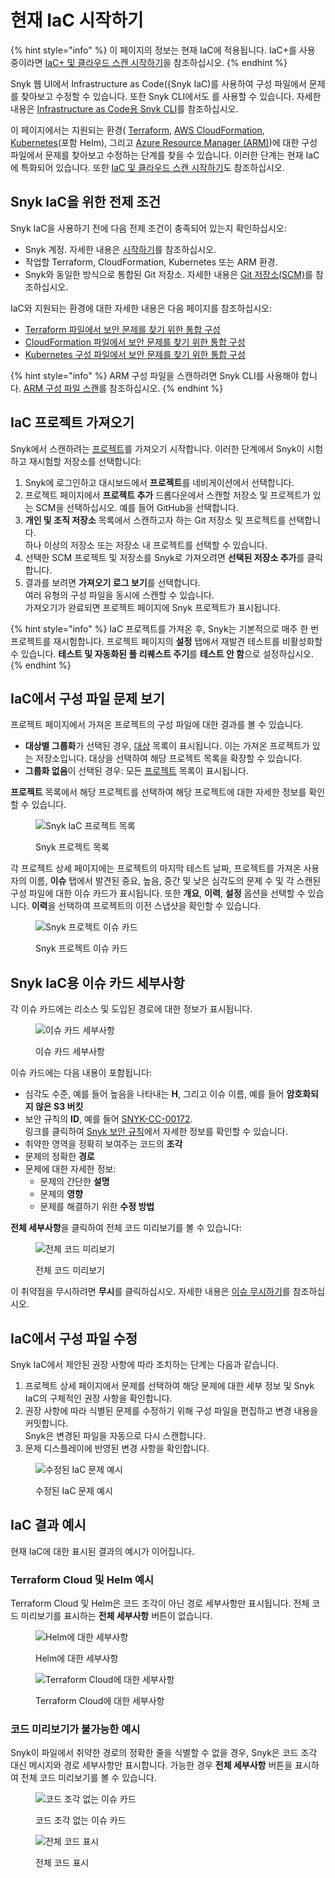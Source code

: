 # 현재 IaC 시작하기

{% hint style="info" %}
이 페이지의 정보는 현재 IaC에 적용됩니다. IaC+를 사용 중이라면 [IaC+ 및 클라우드 스캔 시작하기](getting-started-with-iac+-and-cloud-scans/)을 참조하십시오.
{% endhint %}

Snyk 웹 UI에서 Infrastructure as Code({Snyk IaC)를 사용하여 구성 파일에서 문제를 찾아보고 수정할 수 있습니다. 또한 Snyk CLI에서도 를 사용할 수 있습니다. 자세한 내용은 [Infrastructure as Code용 Snyk CLI](../../snyk-cli/scan-and-maintain-projects-using-the-cli/snyk-cli-for-iac/)를 참조하십시오.

이 페이지에서는 지원되는 환경( [Terraform](scan-your-iac-source-code/scan-terraform-files/), [AWS CloudFormation](scan-your-iac-source-code/scan-cloudformation-files/), [Kubernetes](scan-your-iac-source-code/scan-kubernetes-configuration-files/)(포함 Helm), 그리고 [Azure Resource Manager (ARM)](scan-your-iac-source-code/scan-arm-configuration-files.md))에 대한 구성 파일에서 문제를 찾아보고 수정하는 단계를 찾을 수 있습니다. 이러한 단계는 현재 IaC에 특화되어 있습니다. 또한 [IaC 및 클라우드 스캔 시작하기](getting-started-with-iac+-and-cloud-scans/)도 참조하십시오.

## **Snyk IaC을 위한 전제 조건**

Snyk IaC을 사용하기 전에 다음 전제 조건이 충족되어 있는지 확인하십시오:

* Snyk 계정. 자세한 내용은 [시작하기](../../getting-started/)를 참조하십시오.
* 작업할 Terraform, CloudFormation, Kubernetes 또는 ARM 환경.
* Snyk와 동일한 방식으로 통합된 Git 저장소. 자세한 내용은 [Git 저장소(SCM)](../../scm-ide-and-ci-cd-integrations/snyk-scm-integrations/)를 참조하십시오.

IaC와 지원되는 환경에 대한 자세한 내용은 다음 페이지를 참조하십시오:

* [Terraform 파일에서 보안 문제를 찾기 위한 통합 구성](scan-your-iac-source-code/scan-terraform-files/configure-your-integration-to-find-security-issues-in-your-terraform-files-current-iac.md)
* [CloudFormation 파일에서 보안 문제를 찾기 위한 통합 구성](scan-your-iac-source-code/scan-cloudformation-files/configure-your-integration-to-find-security-issues-in-your-cloudformation-files-current-iac.md)
* [Kubernetes 구성 파일에서 보안 문제를 찾기 위한 통합 구성](scan-your-iac-source-code/scan-kubernetes-configuration-files/configure-integration-to-find-security-issues-in-kubernetes-configuration-files-current-iac.md)

{% hint style="info" %}
ARM 구성 파일을 스캔하려면 Snyk CLI를 사용해야 합니다. [ARM 구성 파일 스캔](scan-your-iac-source-code/scan-arm-configuration-files.md)를 참조하십시오.
{% endhint %}

## IaC 프로젝트 가져오기

Snyk에서 스캔하려는 [프로젝트](../../snyk-admin/snyk-projects/)를 가져오기 시작합니다. 이러한 단계에서 Snyk이 시험하고 재시험할 저장소를 선택합니다:

1. Snyk에 로그인하고 대시보드에서 **프로젝트**를 네비게이션에서 선택합니다.
2. 프로젝트 페이지에서 **프로젝트 추가** 드롭다운에서 스캔할 저장소 및 프로젝트가 있는 SCM을 선택하십시오. 예를 들어 GitHub을 선택합니다.
3. **개인 및 조직 저장소** 목록에서 스캔하고자 하는 Git 저장소 및 프로젝트를 선택합니다.\
   하나 이상의 저장소 또는 저장소 내 프로젝트를 선택할 수 있습니다.
4. 선택한 SCM 프로젝트 및 저장소를 Snyk로 가져오려면 **선택된 저장소 추가**를 클릭합니다.
5. 결과를 보려면 **가져오기 로그 보기**를 선택합니다.\
   여러 유형의 구성 파일을 동시에 스캔할 수 있습니다.\
   가져오기가 완료되면 프로젝트 페이지에 Snyk 프로젝트가 표시됩니다.

{% hint style="info" %}
IaC 프로젝트를 가져온 후, Snyk는 기본적으로 매주 한 번 프로젝트를 재시험합니다. 프로젝트 페이지의 **설정** 탭에서 재발견 테스트를 비활성화할 수 있습니다. **테스트 및 자동화된 풀 리퀘스트 주기**를 **테스트 안 함**으로 설정하십시오.
{% endhint %}

## IaC에서 구성 파일 문제 보기

프로젝트 페이지에서 가져온 프로젝트의 구성 파일에 대한 결과를 볼 수 있습니다.

* **대상별 그룹화**가 선택된 경우, [대상](../../snyk-admin/snyk-projects/#target) 목록이 표시됩니다. 이는 가져온 프로젝트가 있는 저장소입니다. 대상을 선택하여 해당 프로젝트 목록을 확장할 수 있습니다.
* **그룹화 없음**이 선택된 경우: 모든 [프로젝트](../../snyk-admin/snyk-projects/#project) 목록이 표시됩니다.

**프로젝트** 목록에서 해당 프로젝트를 선택하여 해당 프로젝트에 대한 자세한 정보를 확인할 수 있습니다.

<figure><img src="../../.gitbook/assets/snyk-iac-getting-started-list-of-projects.png" alt="Snyk IaC 프로젝트 목록"><figcaption><p>Snyk 프로젝트 목록</p></figcaption></figure>

각 프로젝트 상세 페이지에는 프로젝트의 마지막 테스트 날짜, 프로젝트를 가져온 사용자의 이름, **이슈** 탭에서 발견된 중요, 높음, 중간 및 낮은 심각도의 문제 수 및 각 스캔된 구성 파일에 대한 이슈 카드가 표시됩니다. 또한 **개요**, **이력**, **설정** 옵션을 선택할 수 있습니다. **이력**을 선택하여 프로젝트의 이전 스냅샷을 확인할 수 있습니다.

<figure><img src="../../.gitbook/assets/image (2) (3) (1) (1) (1) (1) (1) (1) (1) (1) (1).png" alt="Snyk 프로젝트 이슈 카드"><figcaption><p>Snyk 프로젝트 이슈 카드</p></figcaption></figure>

## Snyk IaC용 이슈 카드 세부사항

각 이슈 카드에는 리소스 및 도입된 경로에 대한 정보가 표시됩니다.

<figure><img src="../../.gitbook/assets/Screenshot 2022-05-23 at 14.24.14.png" alt="이슈 카드 세부사항"><figcaption><p>이슈 카드 세부사항</p></figcaption></figure>

이슈 카드에는 다음 내용이 포함됩니다:

* 심각도 수준, 예를 들어 높음을 나타내는 **H**, 그리고 이슈 이름, 예를 들어 **암호화되지 않은 S3 버킷**
* 보안 규칙의 **ID**, 예를 들어 [SNYK-CC-00172](https://security.snyk.io/rules/cloud/SNYK-CC-00172).\
  링크를 클릭하여 [Snyk 보안 규칙](https://security.snyk.io/rules/cloud/)에서 자세한 정보를 확인할 수 있습니다.
* 취약한 영역을 정확히 보여주는 코드의 **조각**
* 문제의 정확한 **경로**
* 문제에 대한 자세한 정보:
  * 문제의 간단한 **설명**
  * 문제의 **영향**
  * 문제를 해결하기 위한 **수정 방법**

**전체 세부사항**을 클릭하여 전체 코드 미리보기를 볼 수 있습니다:

<figure><img src="../../.gitbook/assets/Screenshot 2022-05-23 at 14.24.20.png" alt="전체 코드 미리보기"><figcaption><p>전체 코드 미리보기</p></figcaption></figure>

이 취약점을 무시하려면 **무시**를 클릭하십시오. 자세한 내용은 [이슈 무시하기](../../manage-risk/prioritize-issues-for-fixing/ignore-issues/)를 참조하십시오.

## IaC에서 구성 파일 수정

Snyk IaC에서 제안된 권장 사항에 따라 조치하는 단계는 다음과 같습니다.

1. 프로젝트 상세 페이지에서 문제를 선택하여 해당 문제에 대한 세부 정보 및 Snyk IaC의 구체적인 권장 사항을 확인합니다.
2. 권장 사항에 따라 식별된 문제를 수정하기 위해 구성 파일을 편집하고 변경 내용을 커밋합니다.\
   Snyk은 변경된 파일을 자동으로 다시 스캔합니다.
3. 문제 디스플레이에 반영된 변경 사항을 확인합니다.

<figure><img src="../../.gitbook/assets/snyk-iac-getting-started-issue-card.png" alt="수정된 IaC 문제 예시"><figcaption><p>수정된 IaC 문제 예시</p></figcaption></figure>

## IaC 결과 예시

현재 IaC에 대한 표시된 결과의 예시가 이어집니다.

### Terraform Cloud 및 Helm 예시

Terraform Cloud 및 Helm은 코드 조각이 아닌 경로 세부사항만 표시됩니다. 전체 코드 미리보기를 표시하는 **전체 세부사항** 버튼이 없습니다.

<figure><img src="../../.gitbook/assets/image (114) (1) (1) (1) (1) (1) (1) (1) (1) (1) (1) (1) (1) (1) (1) (1) (2) (1).png" alt="Helm에 대한 세부사항"><figcaption><p>Helm에 대한 세부사항</p></figcaption></figure>

<figure><img src="../../.gitbook/assets/image (100) (1) (1) (1) (1) (1) (1) (1) (1) (1) (1) (1) (1) (1) (1) (1) (1) (1) (1) (1) (1) (1) (1) (1) (1) (1) (1) (1) (1) (1) (1) (1) (1) (1) (1) (1) (1) (1) (1) (1) (3) (2).png" alt="Terraform Cloud에 대한 세부사항"><figcaption><p>Terraform Cloud에 대한 세부사항</p></figcaption></figure>

### 코드 미리보기가 불가능한 예시

Snyk이 파일에서 취약한 경로의 정확한 줄을 식별할 수 없을 경우, Snyk은 코드 조각 대신 메시지와 경로 세부사항만 표시합니다. 가능한 경우 **전체 세부사항** 버튼을 표시하여 전체 코드 미리보기를 볼 수 있습니다.

<figure><img src="../../.gitbook/assets/Screenshot 2022-05-23 at 14.28.07 (1).png" alt="코드 조각 없는 이슈 카드"><figcaption><p>코드 조각 없는 이슈 카드</p></figcaption></figure>

<figure><img src="../../.gitbook/assets/Screenshot 2022-05-23 at 14.28.17 (1).png" alt="전체 코드 표시"><figcaption><p>전체 코드 표시</p></figcaption></figure>

